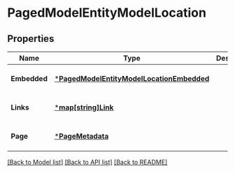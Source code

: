 # PagedModelEntityModelLocation

## Properties
Name | Type | Description | Notes
------------ | ------------- | ------------- | -------------
**Embedded** | [***PagedModelEntityModelLocationEmbedded**](PagedModelEntityModelLocation__embedded.md) |  | [optional] [default to null]
**Links** | [***map[string]Link**](map.md) |  | [optional] [default to null]
**Page** | [***PageMetadata**](PageMetadata.md) |  | [optional] [default to null]

[[Back to Model list]](../README.md#documentation-for-models) [[Back to API list]](../README.md#documentation-for-api-endpoints) [[Back to README]](../README.md)


